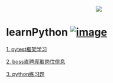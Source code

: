 <p align="center">
  <img src="http://img.soogif.com/ChyENLCrXxZVZgi43EDS7tHBnAZvQM5S.gif_s400x0"/>
</p>


# learnPython [![image](https://img.shields.io/redmine/plugin/stars/redmine_xlsx_format_issue_exporter.svg)](https://github.com/ifyangyiisyangyi)


[1. pytest框架学习](https://github.com/ifyangyiisyangyi/learnPython/tree/master/luka_api_test)

[2. boss直聘爬取岗位信息](https://github.com/ifyangyiisyangyi/learnPython/blob/master/boss_spider.py)

[3. python练习题](https://github.com/ifyangyiisyangyi/learnPython/tree/master/interview_python)
